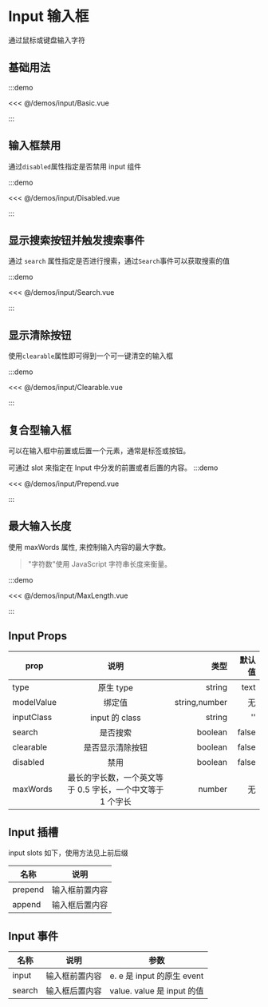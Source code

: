 # Input 输入框

通过鼠标或键盘输入字符

## 基础用法

:::demo

<<< @/demos/input/Basic.vue

:::

## 输入框禁用

通过`disabled`属性指定是否禁用 input 组件

:::demo

<<< @/demos/input/Disabled.vue

:::

## 显示搜索按钮并触发搜索事件

通过 `search` 属性指定是否进行搜索，通过`Search`事件可以获取搜索的值

:::demo

<<< @/demos/input/Search.vue

:::

## 显示清除按钮

使用`clearable`属性即可得到一个可一键清空的输入框

:::demo

<<< @/demos/input/Clearable.vue

:::

## 复合型输入框

可以在输入框中前置或后置一个元素，通常是标签或按钮。

可通过 slot 来指定在 Input 中分发的前置或者后置的内容。
:::demo

<<< @/demos/input/Prepend.vue

:::

## 最大输入长度

使用 maxWords 属性, 来控制输入内容的最大字数。

> "字符数"使用 JavaScript 字符串长度来衡量。

:::demo

<<< @/demos/input/MaxLength.vue

:::

## Input Props

| prop       |                            说明                            |          类型 | 默认值 |
| ---------- | :--------------------------------------------------------: | ------------: | -----: |
| type       |                         原生 type                          |        string |   text |
| modelValue |                           绑定值                           | string,number |     无 |
| inputClass |                       input 的 class                       |        string |     '' |
| search     |                          是否搜索                          |       boolean |  false |
| clearable  |                      是否显示清除按钮                      |       boolean |  false |
| disabled   |                            禁用                            |       boolean |  false |
| maxWords   | 最长的字长数，一个英文等于 0.5 字长，一个中文等于 1 个字长 |        number |     无 |

## Input 插槽

input slots 如下，使用方法见上前后缀

| 名称    |      说明      |
| ------- | :------------: |
| prepend | 输入框前置内容 |
| append  | 输入框后置内容 |

## Input 事件

| 名称   |      说明      |            参数            |
| ------ | :------------: | :------------------------: |
| input  | 输入框前置内容 | e. e 是 input 的原生 event |
| search | 输入框后置内容 | value. value 是 input 的值 |
